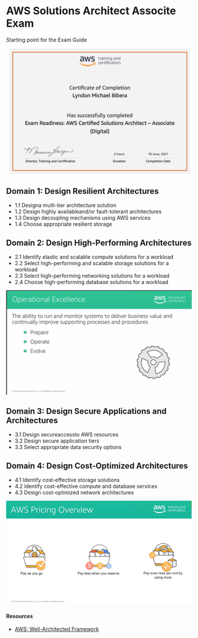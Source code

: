 # AWS Solutions Architect Associte Exam
Starting point for the Exam Guide

![Cert](certs/aws_saa_exam_readiness.png)

## Domain 1: Design Resilient Architectures
- 1.1 Designa multi-tier architecture solution
- 1.2 Design highly availableand/or fault-tolerant architectures
- 1.3 Design decoupling mechanisms using AWS services
- 1.4 Choose appropriate resilient storage

## Domain 2: Design High-Performing Architectures
- 2.1 Identify elastic and scalable compute solutions for a workload
- 2.2 Select high-performing and scalable storage solutions for a workload
- 2.3 Select high-performing networking solutions for a workload
- 2.4 Choose high-performing database solutions for a workload

![Operational Excellence](images/operational_excellence.png)


## Domain 3: Design Secure Applications and Architectures
- 3.1 Design secureaccessto AWS resources 
- 3.2 Design secure application tiers
- 3.3 Select appropriate data security options

## Domain 4: Design Cost-Optimized Architectures
- 4.1 Identify cost-effective storage solutions
- 4.2 Identify cost-effective compute and database services 
- 4.3 Design cost-optimized network architectures

![Cost Optimization](images/cost_optimization.png)

#### Resources
- [AWS: Well-Architected Framework](https://aws.amazon.com/architecture/well-architected/?mkt_tok=MTEyLVRaTS03NjYAAAF9r5lapcAaUdC19zJRv2PivlG52SIQp6UfBACdPshVXwKTU9ozL9-c5OVrsFF_oV7s2wjFXB9gJkaDqMTrBJ3jPxwDzSOmAJwdtPYprzsU63AP2YUxQpWb&wa-lens-whitepapers.sort-by=item.additionalFields.sortDate&wa-lens-whitepapers.sort-order=desc)
